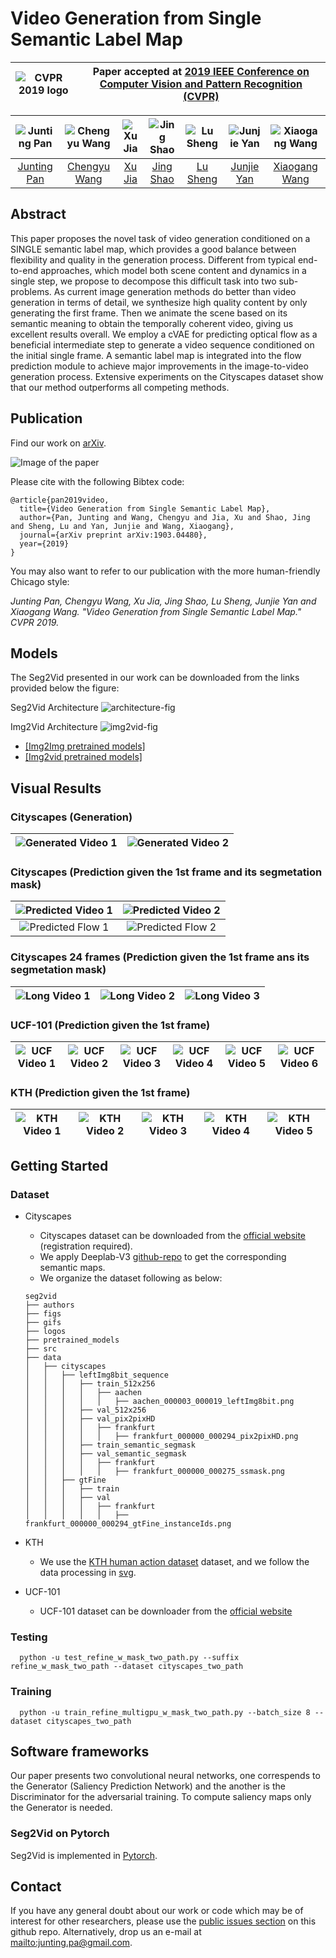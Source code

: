 # Video Generation from Single Semantic Label Map
|  ![CVPR 2019 logo][logo-cvpr] | Paper accepted at [2019 IEEE Conference on Computer Vision and Pattern Recognition (CVPR)](http://cvpr2019.thecvf.com/)   |
|:-:|---|

[logo-cvpr]: https://github.com/junting/seg2vid/blob/junting/figs/cvpr2019.png "CVPR 2019 logo"

| ![Junting Pan][JuntingPan-photo]  | ![Chengyu Wang][ChengyuWang-photo]  |  ![Xu Jia][XuJia-photo] | ![Jing Shao][JingShao-photo] | ![Lu Sheng][LuSheng-photo] |![Junjie Yan][JunjieYan-photo]  | ![Xiaogang Wang][XiaogangWang-photo]  |
|:-:|:-:|:-:|:-:|:-:|:-:|:-:|
| [Junting Pan][JuntingPan-web]  | [Chengyu Wang][ChengyuWang-web] | [Xu Jia][XuJia-web] | [Jing Shao][JingShao-web] |  [Lu Sheng][LuSheng-web] | [Junjie Yan][JunjieYan-web]  | [Xiaogang Wang][XiaogangWang-web]   |

[JuntingPan-web]: https://junting.github.io/
[ChengyuWang-web]: https://www.linkedin.com/in/chengyu-wang/
[XuJia-web]: https://stephenjia.github.io/
[JingShao-web]: https://amandajshao.github.io/
[LuSheng-web]: https://scholar.google.com.hk/citations?user=_8lB7xcAAAAJ&hl=en
[JunjieYan-web]: http://www.cbsr.ia.ac.cn/users/jjyan/main.htm
[XiaogangWang-web]: http://www.ee.cuhk.edu.hk/~xgwang/

[JuntingPan-photo]: https://github.com/junting/seg2vid/blob/junting/authors/juntingpan.png "Junting Pan"
[ChengyuWang-photo]: https://github.com/junting/seg2vid/blob/junting/authors/ChengyuWang.png "Chengyu Wang"
[XuJia-photo]: https://github.com/junting/seg2vid/blob/junting/authors/XuJia.png "Xu Jia"
[JingShao-photo]: https://github.com/junting/seg2vid/blob/junting/authors/JingShao.png "JingShao"
[LuSheng-photo]: https://github.com/junting/seg2vid/blob/junting/authors/lusheng.png "Lu Sheng"
[JunjieYan-photo]: https://github.com/junting/seg2vid/blob/junting/authors/JunjieYan.png "Junjie Yan"
[XiaogangWang-photo]: https://github.com/junting/seg2vid/blob/junting/authors/XiaogangWang.png "Xiaogang Wang"


## Abstract

This paper proposes the novel task of video generation conditioned on a SINGLE semantic label map, which provides a good balance between flexibility and quality in the generation process. Different from typical end-to-end approaches, which model both scene content and dynamics in a single step, we propose to decompose this difficult task into two sub-problems. As current image generation methods do better than video generation in terms of detail, we synthesize high quality content by only generating the first frame. Then we animate the scene based on its semantic meaning to obtain the temporally coherent video, giving us excellent results overall. We employ a cVAE for predicting optical flow as a beneficial intermediate step to generate a video sequence conditioned on the initial single frame. A semantic label map is integrated into the flow prediction module to achieve major improvements in the image-to-video generation process. Extensive experiments on the Cityscapes dataset show that our method outperforms all competing methods.


## Publication

Find our work on [arXiv](https://arxiv.org/abs/1903.04480). 

![Image of the paper](https://github.com/junting/seg2vid/blob/junting/figs/paper_thumbnail.jpg)

Please cite with the following Bibtex code:

```
@article{pan2019video,
  title={Video Generation from Single Semantic Label Map},
  author={Pan, Junting and Wang, Chengyu and Jia, Xu and Shao, Jing and Sheng, Lu and Yan, Junjie and Wang, Xiaogang},
  journal={arXiv preprint arXiv:1903.04480},
  year={2019}
}
```

You may also want to refer to our publication with the more human-friendly Chicago style:

*Junting Pan, Chengyu Wang, Xu Jia, Jing Shao, Lu Sheng, Junjie Yan and Xiaogang Wang. "Video Generation from Single Semantic Label Map." CVPR 2019.*


## Models

The Seg2Vid presented in our work can be downloaded from the links provided below the figure:

Seg2Vid Architecture
![architecture-fig]

Img2Vid Architecture
![img2vid-fig]

* [[Img2Img pretrained models]](https://github.com/NVIDIA/pix2pixHD)
* [[Img2vid pretrained models]](https://drive.google.com/drive/folders/1-EuWjU2-UOFDBCoD5JRHn0F5xbevIZZg)

[architecture-fig]: https://github.com/junting/seg2vid/blob/junting/figs/two_stage.png "seg2vid architecture"
[Img2vid-fig]: https://github.com/junting/seg2vid/blob/junting/figs/full_architecture.png "img2vid architecture"


## Visual Results
### Cityscapes (Generation)
| ![Generated Video 1]  | ![Generated Video 2]  |
|:-:|:-:|

[Generated Video 1]:https://github.com/junting/seg2vid/blob/junting/gifs/generation/gcity_1.gif
[Generated Video 2]:https://github.com/junting/seg2vid/blob/junting/gifs/generation/gcity_2.gif

### Cityscapes (Prediction given the 1st frame and its segmetation mask)
| ![Predicted Video 1]  | ![Predicted Video 2]  |
|:-:|:-:|
| ![Predicted Flow 1]  | ![Predicted Flow 2]  |

[Predicted Video 1]:https://github.com/junting/seg2vid/blob/junting/gifs/flow/pcity_1.gif
[Predicted Video 2]:https://github.com/junting/seg2vid/blob/junting/gifs/flow/pcity_2.gif
[Predicted Flow 1]:https://github.com/junting/seg2vid/blob/junting/gifs/flow/flow_1.gif
[Predicted Flow 2]:https://github.com/junting/seg2vid/blob/junting/gifs/flow/flow_2.gif

### Cityscapes 24 frames (Prediction given the 1st frame ans its segmetation mask)
| ![Long Video 1]  | ![Long Video 2]  | ![Long Video 3]  |
|:-:|:-:|:-:|

[Long Video 1]:https://github.com/junting/seg2vid/blob/junting/gifs/length/lcity_1.gif
[Long Video 2]:https://github.com/junting/seg2vid/blob/junting/gifs/length/lctiy_2.gif
[Long Video 3]:https://github.com/junting/seg2vid/blob/junting/gifs/length/lcity_3.gif

### UCF-101 (Prediction given the 1st frame)
| ![UCF Video 1]  | ![UCF Video 2]  | ![UCF Video 3] | ![UCF Video 4]  | ![UCF Video 5]  | ![UCF Video 6]  |
|:-:|:-:|:-:|:-:|:-:|:-:|

[UCF Video 1]:https://github.com/junting/seg2vid/blob/junting/gifs/ucf101/ice_01.gif
[UCF Video 2]:https://github.com/junting/seg2vid/blob/junting/gifs/ucf101/ice_02.gif
[UCF Video 3]:https://github.com/junting/seg2vid/blob/junting/gifs/ucf101/ice_03.gif
[UCF Video 4]:https://github.com/junting/seg2vid/blob/junting/gifs/ucf101/violin_01.gif
[UCF Video 5]:https://github.com/junting/seg2vid/blob/junting/gifs/ucf101/violin_02.gif
[UCF Video 6]:https://github.com/junting/seg2vid/blob/junting/gifs/ucf101/violin_03.gif

### KTH (Prediction given the 1st frame)
| ![KTH Video 1]  | ![KTH Video 2]  | ![KTH Video 3] | ![KTH Video 4]  | ![KTH Video 5]  | 
|:-:|:-:|:-:|:-:|:-:|

[KTH Video 1]:https://github.com/junting/seg2vid/blob/junting/gifs/kth/kth_1.gif
[KTH Video 2]:https://github.com/junting/seg2vid/blob/junting/gifs/kth/kth_2.gif
[KTH Video 3]:https://github.com/junting/seg2vid/blob/junting/gifs/kth/kth_3.gif
[KTH Video 4]:https://github.com/junting/seg2vid/blob/junting/gifs/kth/kth_4.gif
[KTh Video 5]:https://github.com/junting/seg2vid/blob/junting/gifs/kth/kth_5.gif

## Getting Started

### Dataset
- Cityscapes
  - Cityscapes dataset can be downloaded from the [official website](https://www.cityscapes-dataset.com/) (registration required).
  - We apply Deeplab-V3 [github-repo](https://github.com/tensorflow/models/tree/master/research/deeplab) to get the corresponding semantic maps.
  - We organize the dataset following as below:
  ```
  seg2vid
  ├── authors 
  ├── figs
  ├── gifs
  ├── logos
  ├── pretrained_models
  ├── src
  ├── data
  │   ├── cityscapes
  │   │   ├── leftImg8bit_sequence
  │   │   │   ├── train_512x256
  │   │   │   │   ├── aachen
  │   │   │   │   │   ├── aachen_000003_000019_leftImg8bit.png
  │   │   │   ├── val_512x256
  │   │   │   ├── val_pix2pixHD
  │   │   │   │   ├── frankfurt
  │   │   │   │   │   ├── frankfurt_000000_000294_pix2pixHD.png
  │   │   │   ├── train_semantic_segmask
  │   │   │   ├── val_semantic_segmask
  │   │   │   │   ├── frankfurt
  │   │   │   │   │   ├── frankfurt_000000_000275_ssmask.png
  │   │   ├── gtFine
  │   │   │   ├── train
  │   │   │   ├── val
  │   │   │   │   ├── frankfurt
  │   │   │   │   │   ├── frankfurt_000000_000294_gtFine_instanceIds.png
  ```

- KTH
  - We use the [KTH human action dataset](http://www.nada.kth.se/cvap/actions/) dataset, and we follow the data processing in [svg](https://github.com/edenton/svg).
- UCF-101
  - UCF-101 dataset can be downloader from the [official website](https://www.crcv.ucf.edu/research/data-sets/human-actions/ucf101/)

### Testing
```
  python -u test_refine_w_mask_two_path.py --suffix refine_w_mask_two_path --dataset cityscapes_two_path
```
### Training
```
  python -u train_refine_multigpu_w_mask_two_path.py --batch_size 8 --dataset cityscapes_two_path
```
## Software frameworks

Our paper presents two convolutional neural networks, one correspends to the Generator (Saliency Prediction Network) and the another is the Discriminator for the adversarial training. To compute saliency maps only the Generator is needed.

### Seg2Vid on Pytorch

Seg2Vid is implemented in [Pytorch](https://pytorch.org/).

## Contact

If you have any general doubt about our work or code which may be of interest for other researchers, please use the [public issues section](https://github.com/junting/seg2vid/issues) on this github repo. Alternatively, drop us an e-mail at <mailto:junting.pa@gmail.com>.

<!---
Javascript code to enable Google Analytics
-->
